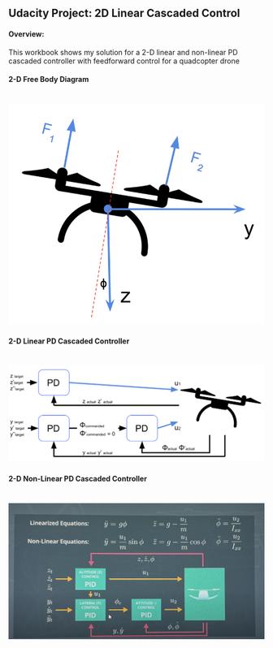 ## Udacity Project: 2D Linear Cascaded Control

#### Overview:

This workbook shows my solution for a 2-D linear and non-linear PD cascaded controller with feedforward control for a quadcopter drone 

#### 2-D Free Body Diagram 
# ![2D Free Body Diagram](./2d_free_body_diagram.png)


#### 2-D Linear PD Cascaded Controller 
# ![2D Linear Cascaded Controller Diagram](./2d_cascaded_controller_diagram.png)

#### 2-D Non-Linear PD Cascaded Controller
# ![2D Non-Linear Cascaded Controller Diagram](./2d_nl_cascaded_controller_diagram.jpg)
